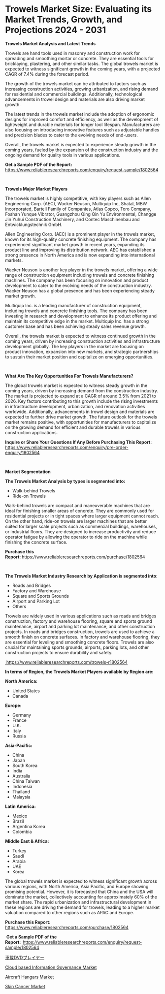<p><h1>Trowels Market Size: Evaluating its Market Trends, Growth, and Projections 2024 - 2031</h1></p><p><strong>Trowels Market Analysis and Latest Trends</strong></p>
<p><p>Trowels are hand tools used in masonry and construction work for spreading and smoothing mortar or concrete. They are essential tools for bricklaying, plastering, and other similar tasks. The global trowels market is expected to witness significant growth in the coming years, with a projected CAGR of 7.4% during the forecast period.</p><p>The growth of the trowels market can be attributed to factors such as increasing construction activities, growing urbanization, and rising demand for residential and commercial buildings. Additionally, technological advancements in trowel design and materials are also driving market growth.</p><p>The latest trends in the trowels market include the adoption of ergonomic designs for improved comfort and efficiency, as well as the development of lightweight and durable materials for longer tool lifespan. Manufacturers are also focusing on introducing innovative features such as adjustable handles and precision blades to cater to the evolving needs of end-users.</p><p>Overall, the trowels market is expected to experience steady growth in the coming years, fueled by the expansion of the construction industry and the ongoing demand for quality tools in various applications.</p></p>
<p><strong>Get a Sample PDF of the Report:&nbsp;</strong> <a href="https://www.reliableresearchreports.com/enquiry/request-sample/1802564">https://www.reliableresearchreports.com/enquiry/request-sample/1802564</a></p>
<p>&nbsp;</p>
<p><strong>Trowels Major Market Players</strong></p>
<p><p>The trowels market is highly competitive, with key players such as Allen Engineering Corp. (AEC), Wacker Neuson, Multiquip Inc, Shatal, MBW Incorporated, Bartell Family of Companies, Atlas Copco, Toro Company, Foshan Yunque Vibrator, Guangzhou Qing Qin Yu Environmental, Changge Jin Yuhui Construction Machinery, and Contec Maschinenbau and Entwicklungstechnik GmbH.</p><p>Allen Engineering Corp. (AEC) is a prominent player in the trowels market, known for its high-quality concrete finishing equipment. The company has experienced significant market growth in recent years, expanding its product line and improving its distribution network. AEC has established a strong presence in North America and is now expanding into international markets.</p><p>Wacker Neuson is another key player in the trowels market, offering a wide range of construction equipment including trowels and concrete finishing machines. The company has been focusing on innovation and product development to cater to the evolving needs of the construction industry. Wacker Neuson has a global presence and has been experiencing steady market growth.</p><p>Multiquip Inc. is a leading manufacturer of construction equipment, including trowels and concrete finishing tools. The company has been investing in research and development to enhance its product offering and maintain its competitive edge in the market. Multiquip Inc. has a strong customer base and has been achieving steady sales revenue growth.</p><p>Overall, the trowels market is expected to witness continued growth in the coming years, driven by increasing construction activities and infrastructure development globally. The key players in the market are focusing on product innovation, expansion into new markets, and strategic partnerships to sustain their market position and capitalize on emerging opportunities.</p></p>
<p>&nbsp;</p>
<p><strong>What Are The Key Opportunities For Trowels Manufacturers?</strong></p>
<p><p>The global trowels market is expected to witness steady growth in the coming years, driven by increasing demand from the construction industry. The market is projected to expand at a CAGR of around 3.5% from 2021 to 2026. Key factors contributing to this growth include the rising investments in infrastructure development, urbanization, and renovation activities worldwide. Additionally, advancements in trowel design and materials are expected to further drive market growth. The future outlook for the trowels market remains positive, with opportunities for manufacturers to capitalize on the growing demand for efficient and durable trowels in various construction applications.</p></p>
<p><strong>Inquire or Share Your Questions If Any Before Purchasing This Report:</strong> <a href="https://www.reliableresearchreports.com/enquiry/pre-order-enquiry/1802564">https://www.reliableresearchreports.com/enquiry/pre-order-enquiry/1802564</a></p>
<p>&nbsp;</p>
<p><strong>Market Segmentation</strong></p>
<p><strong>The Trowels Market Analysis by types is segmented into:</strong></p>
<p><ul><li>Walk-behind Trowels</li><li>Ride-on Trowels</li></ul></p>
<p><p>Walk-behind trowels are compact and maneuverable machines that are ideal for finishing smaller areas of concrete. They are commonly used for residential projects or in tight spaces where larger equipment cannot reach. On the other hand, ride-on trowels are larger machines that are better suited for larger scale projects such as commercial buildings, warehouses, or industrial floors. They are designed to increase productivity and reduce operator fatigue by allowing the operator to ride on the machine while finishing the concrete surface.</p></p>
<p><strong>Purchase this Report:&nbsp;</strong><a href="https://www.reliableresearchreports.com/purchase/1802564">https://www.reliableresearchreports.com/purchase/1802564</a></p>
<p>&nbsp;</p>
<p><strong>The Trowels Market Industry Research by Application is segmented into:</strong></p>
<p><ul><li>Roads and Bridges</li><li>Factory and Warehouse</li><li>Square and Sports Grounds</li><li>Airport and Parking Lot</li><li>Others</li></ul></p>
<p><p>Trowels are widely used in various applications such as roads and bridges construction, factory and warehouse flooring, square and sports ground maintenance, airport and parking lot maintenance, and other construction projects. In roads and bridges construction, trowels are used to achieve a smooth finish on concrete surfaces. In factory and warehouse flooring, they are essential for leveling and smoothing concrete floors. Trowels are also crucial for maintaining sports grounds, airports, parking lots, and other construction projects to ensure durability and safety.</p></p>
<p><a href="https://www.reliableresearchreports.com/trowels-r1802564">&nbsp;https://www.reliableresearchreports.com/trowels-r1802564</a></p>
<p><strong>In terms of Region, the Trowels Market Players available by Region are:</strong></p>
<p>
    <p> <strong> North America: </strong>
        <ul>
            <li>United States</li>
            <li>Canada</li>
        </ul>
        </p> 
    <p> <strong> Europe: </strong>
        <ul>
            <li>Germany</li>
            <li>France</li>
            <li>U.K.</li>
            <li>Italy</li>
            <li>Russia</li>
        </ul>
        </p> 
    <p> <strong> Asia-Pacific: </strong>
        <ul>
            <li>China</li>
            <li>Japan</li>
            <li>South Korea</li>
            <li>India</li>
            <li>Australia</li>
            <li>China Taiwan</li>
            <li>Indonesia</li>
            <li>Thailand</li>
            <li>Malaysia</li>
        </ul>
        </p> 
    <p> <strong> Latin America: </strong>
        <ul>
            <li>Mexico</li>
            <li>Brazil</li>
            <li>Argentina Korea</li>
            <li>Colombia</li>
        </ul>
        </p> 
    <p> <strong> Middle East & Africa: </strong>
        <ul>
            <li>Turkey</li>
            <li>Saudi</li>
            <li>Arabia</li>
            <li>UAE</li>
            <li>Korea</li>
        </ul>
    </p>
    </p>
<p><p>The global trowels market is expected to witness significant growth across various regions, with North America, Asia Pacific, and Europe showing promising potential. However, it is forecasted that China and the USA will dominate the market, collectively accounting for approximately 60% of the market share. The rapid urbanization and infrastructural development in these regions are driving the demand for trowels, leading to a higher market valuation compared to other regions such as APAC and Europe.</p></p>
<p><strong>Purchase this Report: </strong><a href="https://www.reliableresearchreports.com/purchase/1802564">https://www.reliableresearchreports.com/purchase/1802564</a></p>
<p>&nbsp;<strong>Get a Sample PDF of the Report:&nbsp;&nbsp;</strong><a href="https://www.reliableresearchreports.com/enquiry/request-sample/1802564">https://www.reliableresearchreports.com/enquiry/request-sample/1802564</a></p>
<p><strong></strong></p>
<p><p><a href="https://github.com/SarahFahey88/Market-Research-Report-List-1/blob/main/894358531963.md">車載DVDプレイヤー</a></p><p><a href="https://www.linkedin.com/pulse/cloud-based-information-governance-market-size-trends-complete-c9l0e?trackingId=VTBP2Ep3P1VicL72c6ygpg%3D%3D">Cloud based Information Governance Market</a></p><p><a href="https://github.com/okotobwrhuteie/Market-Research-Report-List-2/blob/main/aircraft-hangars-market.md">Aircraft Hangars Market</a></p><p><a href="https://www.linkedin.com/pulse/skin-cancer-market-report-reveals-latest-trends-growth-opportunities-fkale?trackingId=SZvcdkLYI8pRmNFeZ0OPXA%3D%3D">Skin Cancer Market</a></p></p>